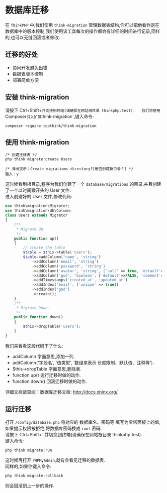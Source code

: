 # 数据库迁移

在 `ThinkPHP` 中,我们使用 `think-migration` 管理数据表结构,你可以把他看作是在数据库中的版本控制,我们使用该工具每次的操作都会有详细的时间进行记录,同样的,也可以无缝回滚或者修改.

## 迁移的好处

* 协同开发避免出错
* 数据表版本控制
* 部署简单方便

## 安装 think-migration

请按下 Ctrl+Shift+` 并切换到终端(请确保在网站根目录 thinkphp.test).  
我们将使用 `Composer` 引入扩展 `think-migration`,键入命令:

~~~~ shell
composer require topthink/think-migration
~~~~

## 使用 think-migration

~~~~ shell
/* 创建迁移表 */
php think migrate:create Users

/* 弹出提示：Create migrations directory?[是否创建新目录？] */
键入：y
~~~~

这时候看到根目录,程序为我们创建了一个 `database/migrations` 的目录,并且创建了一个以时间戳开头的 User 文件.  
进入创建好的 User 文件,修改代码:

~~~~ php
use think\migration\Migrator;
use think\migration\db\Column;
class Users extends Migrator
{
    /**
     * Migrate Up.
     */
    public function up()
    {
        // create the table
        $table = $this->table('users');
        $table->addColumn('name', 'string')
            ->addColumn('email', 'string')
            ->addColumn('password', 'string')
            ->addColumn('avatar', 'string', ['null' => true, 'default'=>NULL, 'comment'=>'用户头像'])
            ->addColumn('god', 'boolean', ['default'=>FALSE, 'comment'=>'管理员'])
            ->addTimestamps('created_at', 'updated_at')
            ->addIndex('email', ['unique' => true])
            ->addIndex('god')
            ->create();
    }
    /**
     * Migrate Down.
     */
    public function down()
    {
        $this->dropTable('users');
    }
}
~~~~

我们来看看这段代码干了什么:

* addColumn 字面意思,添加一列.
* addColumn('字段名', '值类型', '数组来表示 长度限制、默认值、注释等').
* $this->dropTable 字面意思,删除表.
* function up() 运行迁移时做的动作.
* function down() 回滚迁移时做的动作.

详细文档请查阅：数据库迁移文档: http://docs.phinx.org/

## 运行迁移

打开 `/config/database.php` 将对应的 数据库名、密码等 填写为宝塔面板上的值,如果提示权限被拒绝,将数据库密码换成 `root` 密码.  
请按下 Ctrl+Shift+` 并切换到终端(请确保在网站根目录 thinkphp.test).  
键入命令:

~~~~ shell
php think migrate:run
~~~~

这时候再打开 `PHPMyAdmin`,就有会看见迁移的数据表.  
同样的,如果你键入命令:

~~~~ shell
php think migrate:rollback
~~~~

则会回滚到上一步的操作.